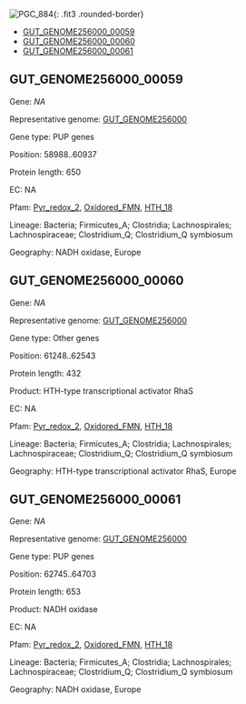 ![PGC_884](../static/images/Clusters_figure/PGC_884.jpg){: .fit3 .rounded-border}

<ul id="myTab" class="nav nav-tabs">
  <li class="active">
        <a href="#tab1" data-toggle="tab">GUT_GENOME256000_00059</a>
  </li>
<li><a href="#tab2" data-toggle="tab">GUT_GENOME256000_00060</a></li>
<li><a href="#tab3" data-toggle="tab">GUT_GENOME256000_00061</a></li>
</ul>

<div id="myTabContent" class="tab-content">
  <div class="tab-pane fade in active" id="tab1">

<h2 id="GUT_GENOME256000_00059">GUT_GENOME256000_00059</h2>
<p>Gene: <em>NA</em>
<p>Representative genome: <a href="https://www.ebi.ac.uk/metagenomics/genomes/MGYG-HGUT-01367">GUT_GENOME256000</a></p>
<p>Gene type: PUP genes</p>
<p>Position: 58988..60937</p>
<p>Protein length: 650</p>
<p>EC: NA</p>
<p>Pfam: <a href="http://pfam.xfam.org/family/Pyr_redox_2">Pyr_redox_2</a>, <a href="http://pfam.xfam.org/family/Oxidored_FMN">Oxidored_FMN</a>, <a href="http://pfam.xfam.org/family/HTH_18">HTH_18</a></p>
<p>Lineage: Bacteria; Firmicutes_A; Clostridia; Lachnospirales; Lachnospiraceae; Clostridium_Q; Clostridium_Q symbiosum</p>
<p>Geography: NADH oxidase, Europe</p>
  </div>

  <div class="tab-pane fade" id="tab2">

<h2 id="GUT_GENOME256000_00060">GUT_GENOME256000_00060</h2>
<p>Gene: <em>NA</em></p>
<p>Representative genome: <a href="https://www.ebi.ac.uk/metagenomics/genomes/MGYG-HGUT-01367">GUT_GENOME256000</a></p>
<p>Gene type: Other genes</p>
<p>Position: 61248..62543</p>
<p>Protein length: 432</p>
<p>Product: HTH-type transcriptional activator RhaS</p>
<p>EC: NA</p>
<p>Pfam: <a href="http://pfam.xfam.org/family/Pyr_redox_2">Pyr_redox_2</a>, <a href="http://pfam.xfam.org/family/Oxidored_FMN">Oxidored_FMN</a>, <a href="http://pfam.xfam.org/family/HTH_18">HTH_18</a></p>
<p>Lineage: Bacteria; Firmicutes_A; Clostridia; Lachnospirales; Lachnospiraceae; Clostridium_Q; Clostridium_Q symbiosum</p>
<p>Geography: HTH-type transcriptional activator RhaS, Europe</p>

  </div>
  <div class="tab-pane fade" id="tab3">

<h2 id="GUT_GENOME256000_00061">GUT_GENOME256000_00061</h2>
<p>Gene: <em>NA</em></p>
<p>Representative genome: <a href="https://www.ebi.ac.uk/metagenomics/genomes/MGYG-HGUT-01367">GUT_GENOME256000</a></p>
<p>Gene type: PUP genes</p>
<p>Position: 62745..64703</p>
<p>Protein length: 653</p>
<p>Product: NADH oxidase</p>
<p>EC: NA</p>
<p>Pfam: <a href="http://pfam.xfam.org/family/Pyr_redox_2">Pyr_redox_2</a>, <a href="http://pfam.xfam.org/family/Oxidored_FMN">Oxidored_FMN</a>, <a href="http://pfam.xfam.org/family/HTH_18">HTH_18</a></p>
<p>Lineage: Bacteria; Firmicutes_A; Clostridia; Lachnospirales; Lachnospiraceae; Clostridium_Q; Clostridium_Q symbiosum</p>
<p>Geography: NADH oxidase, Europe</p>

  </div>
</div>
